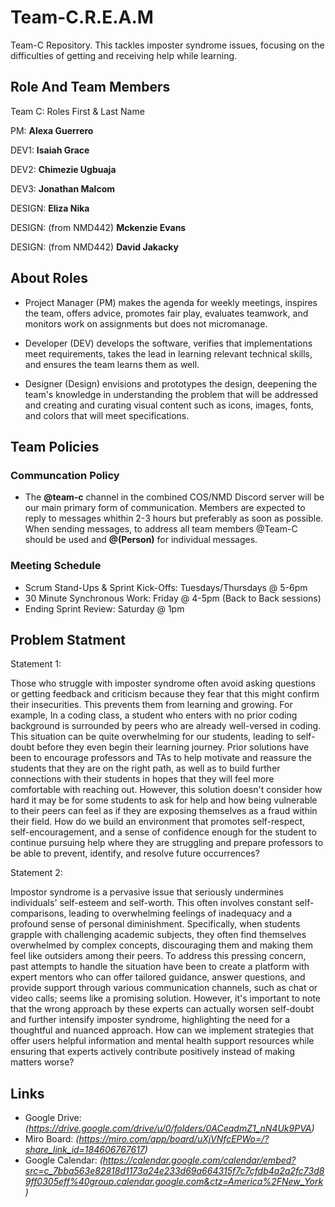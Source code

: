 # Team-C.R.E.A.M
Team-C Repository. This tackles imposter syndrome issues, focusing on the difficulties of getting and receiving help while learning.


## Role And Team Members
Team C: Roles First & Last Name


PM: __Alexa Guerrero__

DEV1: __Isaiah Grace__

DEV2: __Chimezie Ugbuaja__

DEV3: __Jonathan Malcom__

DESIGN: __Eliza Nika__

DESIGN: (from NMD442) __Mckenzie Evans__

DESIGN: (from NMD442) __David Jakacky__


## About Roles
* Project Manager (PM) makes the agenda for weekly meetings, inspires the team, offers advice, promotes fair play, evaluates teamwork, and monitors work on assignments but does not micromanage.
  
* Developer (DEV) develops the software, verifies that implementations meet requirements, takes the lead in learning relevant technical skills, and ensures the team learns them as well.

* Designer (Design) envisions and prototypes the design, deepening the team's knowledge in understanding the problem that will be addressed and creating and curating visual content such as icons, images, fonts, and colors that will meet specifications.

## Team Policies
### Communcation Policy
* The __@team-c__ channel in the combined COS/NMD Discord server will be our main primary form of communication. Members are expected to reply to messages whithin 2-3 hours but preferably as soon as possible. When sending messages, to address all team members @Team-C should be used and __@(Person)__ for individual messages.

### Meeting Schedule
* Scrum Stand-Ups & Sprint Kick-Offs: Tuesdays/Thursdays @ 5-6pm
* 30 Minute Synchronous Work: Friday @ 4-5pm (Back to Back sessions)
* Ending Sprint Review: Saturday @ 1pm



## Problem Statment
Statement 1:

Those who struggle with imposter syndrome often avoid asking questions or getting  feedback and criticism because they fear that this might confirm their insecurities. This prevents them from learning and growing. For example, In a coding class, a student who enters with no prior coding background is surrounded by peers who are already well-versed in coding. This situation can be quite overwhelming for our students, leading to self-doubt before they even begin their learning journey. Prior solutions have been to encourage professors and TAs to help  motivate and reassure the students that they are on the right path, as well as to build further connections with their students in hopes that they will feel more comfortable with reaching out. However, this solution doesn't consider how hard it may be for some students to ask for help and how being vulnerable to their peers can feel as if they are exposing themselves as a fraud within their field. How do we build an environment that promotes self-respect, self-encouragement, and a sense of confidence enough for the student to continue pursuing help where they are struggling and prepare professors to be able to prevent, identify, and resolve future occurrences? 

Statement 2:

Impostor syndrome is a pervasive issue that seriously undermines individuals' self-esteem and self-worth. This often involves constant self-comparisons, leading to overwhelming feelings of inadequacy and a profound sense of personal diminishment. Specifically, when students grapple with challenging academic subjects, they often find themselves overwhelmed by complex concepts, discouraging them and making them feel like outsiders among their peers. To address this pressing concern, past attempts to handle the situation have been to create a platform with expert mentors who can offer tailored guidance, answer questions, and provide support through various communication channels, such as chat or video calls; seems like a promising solution. However, it's important to note that the wrong approach by these experts can actually worsen self-doubt and further intensify imposter syndrome, highlighting the need for a thoughtful and nuanced approach. How can we implement strategies that offer users helpful information and mental health support resources while ensuring that experts actively contribute positively instead of making matters worse?

## Links
* Google Drive: *(https://drive.google.com/drive/u/0/folders/0ACeqdmZ1_nN4Uk9PVA)*
* Miro Board: *(https://miro.com/app/board/uXjVNfcEPWo=/?share_link_id=184606767617)*
* Google Calendar: *(https://calendar.google.com/calendar/embed?src=c_7bba563e82818d1173a24e233d69a664315f7c7cfdb4a2a2fc73d89ff0305eff%40group.calendar.google.com&ctz=America%2FNew_York)*
